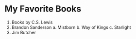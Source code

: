 # My Favorite Books

  1. Books by C.S. Lewis
  2. Brandon Sanderson
    a. Mistborn
    b. Way of Kings
    c. Starlight
  3. Jim Butcher
  
